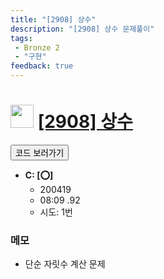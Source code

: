 ```yaml
---
title: "[2908] 상수"
description: "[2908] 상수 문제풀이"
tags: 
 - Bronze 2
 - "구현"
feedback: true
---
```

<h1><img src="https://doky.space/assets/icpclev/b2.svg" height="37px"> <a href="http://icpc.me/2908">[2908] 상수</a></h1>

<a href="https://github.com/DokySp/acmicpc-practice/tree/master/2908"><button class="btn btn-info">코드 보러가기</button></a>

- **C: [:o:]**
  - 200419
  - 08:09 .92
  - 시도: 1번

### 메모
 - 단순 자릿수 계산 문제
